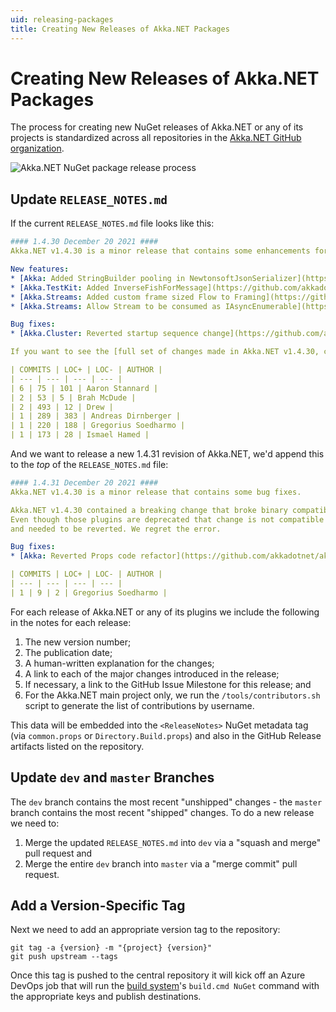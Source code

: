 ```yaml
---
uid: releasing-packages
title: Creating New Releases of Akka.NET Packages
---
```


# Creating New Releases of Akka.NET Packages

The process for creating new NuGet releases of Akka.NET or any of its projects is standardized across all repositories in the [Akka.NET GitHub organization](https://github.com/akkadotnet/).

![Akka.NET NuGet package release process](/images/community/build-instructions/release-process.png)

## Update `RELEASE_NOTES.md`

If the current `RELEASE_NOTES.md` file looks like this:

```yml
#### 1.4.30 December 20 2021 ####
Akka.NET v1.4.30 is a minor release that contains some enhancements for Akka.Streams and some bug fixes.

New features:
* [Akka: Added StringBuilder pooling in NewtonsoftJsonSerializer](https://github.com/akkadotnet/akka.net/pull/4929)
* [Akka.TestKit: Added InverseFishForMessage](https://github.com/akkadotnet/akka.net/pull/5430)
* [Akka.Streams: Added custom frame sized Flow to Framing](https://github.com/akkadotnet/akka.net/pull/5444)
* [Akka.Streams: Allow Stream to be consumed as IAsyncEnumerable](https://github.com/akkadotnet/akka.net/pull/4742) 

Bug fixes:
* [Akka.Cluster: Reverted startup sequence change](https://github.com/akkadotnet/akka.net/pull/5437)

If you want to see the [full set of changes made in Akka.NET v1.4.30, click here](https://github.com/akkadotnet/akka.net/milestone/61).

| COMMITS | LOC+ | LOC- | AUTHOR |
| --- | --- | --- | --- |
| 6 | 75 | 101 | Aaron Stannard |
| 2 | 53 | 5 | Brah McDude |
| 2 | 493 | 12 | Drew |
| 1 | 289 | 383 | Andreas Dirnberger |
| 1 | 220 | 188 | Gregorius Soedharmo |
| 1 | 173 | 28 | Ismael Hamed |
```

And we want to release a new 1.4.31 revision of Akka.NET, we'd append this to the _top_ of the `RELEASE_NOTES.md` file:

```yml
#### 1.4.31 December 20 2021 ####
Akka.NET v1.4.30 is a minor release that contains some bug fixes.

Akka.NET v1.4.30 contained a breaking change that broke binary compatibility with all Akka.DI plugins.
Even though those plugins are deprecated that change is not compatible with our SemVer standards 
and needed to be reverted. We regret the error.

Bug fixes:
* [Akka: Reverted Props code refactor](https://github.com/akkadotnet/akka.net/pull/5454)

| COMMITS | LOC+ | LOC- | AUTHOR |
| --- | --- | --- | --- |
| 1 | 9 | 2 | Gregorius Soedharmo |
```

For each release of Akka.NET or any of its plugins we include the following in the notes for each release:

1. The new version number;
2. The publication date;
3. A human-written explanation for the changes;
4. A link to each of the major changes introduced in the release; 
5. If necessary, a link to the GitHub Issue Milestone for this release; and
6. For the Akka.NET main project only, we run the `/tools/contributors.sh` script to generate the list of contributions by username.

This data will be embedded into the `<ReleaseNotes>` NuGet metadata tag (via `common.props` or `Directory.Build.props`) and also in the GitHub Release artifacts listed on the repository.

<!-- markdownlint-disable titlecase-rule -->
## Update `dev` and `master` Branches
<!-- markdownlint-enable titlecase-rule -->

The `dev` branch contains the most recent "unshipped" changes - the `master` branch contains the most recent "shipped" changes. To do a new release we need to:

1. Merge the updated `RELEASE_NOTES.md` into `dev` via a "squash and merge" pull request and
2. Merge the entire `dev` branch into `master` via a "merge commit" pull request.

## Add a Version-Specific Tag

Next we need to add an appropriate version tag to the repository:

    git tag -a {version} -m "{project} {version}"
    git push upstream --tags

Once this tag is pushed to the central repository it will kick off an Azure DevOps job that will run the [build system](xref:building-and-distributing)'s `build.cmd NuGet` command with the appropriate keys and publish destinations.
